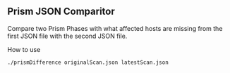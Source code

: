 ## Prism JSON Comparitor

Compare two Prism Phases with what affected hosts are missing from the first JSON file with the second JSON file.

How to use

`./prismDifference originalScan.json latestScan.json`
